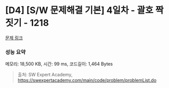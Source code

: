 # [D4] [S/W 문제해결 기본] 4일차 - 괄호 짝짓기 - 1218 

[문제 링크](https://swexpertacademy.com/main/code/problem/problemDetail.do?contestProbId=AV14eWb6AAkCFAYD) 

### 성능 요약

메모리: 18,500 KB, 시간: 99 ms, 코드길이: 1,464 Bytes



> 출처: SW Expert Academy, https://swexpertacademy.com/main/code/problem/problemList.do